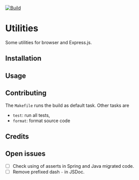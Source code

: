 [![Build](https://github.com/falkoschumann/muspellheim-utils-javascript/actions/workflows/build.yml/badge.svg)](https://github.com/falkoschumann/muspellheim-utils-javascript/actions/workflows/build.yml)

# Utilities

Some utilities for browser and Express.js.

## Installation

## Usage

## Contributing

The `Makefile` runs the build as default task. Other tasks are

- `test`: run all tests,
- `format`: format source code

## Credits

## Open issues

- [ ] Check using of asserts in Spring and Java migrated code.
- [ ] Remove prefixed dash `-` in JSDoc.
